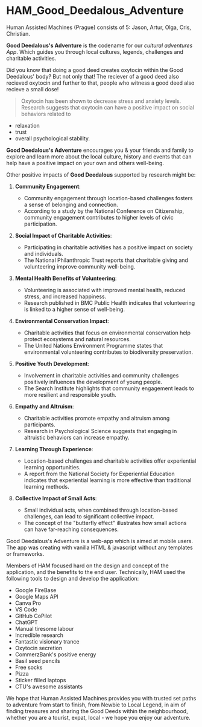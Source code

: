 
# HAM_Good_Deedalous_Adventure
Human Assisted Machines (Prague)
consists of 5:
Jason, Artur, Olga, Cris, Christian.

**Good Deedalous's Adventure** is the codename for our *cultural adventures App*. Which guides you through local cultures, legends, challenges and charitable activities.

Did you know that doing a good deed creates oxytocin within the Good Deedalous' body? But not only that! The reciever of a good deed also recieved oxytocin and further to that, people who witness a good deed also recieve a small dose!

> Oxytocin has been shown to decrease stress and anxiety levels.
> Research suggests that oxytocin can have a positive impact on social
> behaviors related to

 - relaxation 
 - trust 
 - overall psychological stability.
 
 
**Good Deedalous's Adventure** encourages you & your friends and family to explore and learn more about the local culture, history and events that can help have a positive impact on your own and others well-being.

Other positive impacts of **Good Deedalous** supported by research might be:
1.  **Community Engagement**:
    
    -    Community engagement through location-based challenges fosters a sense of belonging and connection.
    -    According to a study by the National Conference on Citizenship, community engagement contributes to higher levels of civic participation.
2.  **Social Impact of Charitable Activities**:
    
    -    Participating in charitable activities has a positive impact on society and individuals.
    -    The National Philanthropic Trust reports that charitable giving and volunteering improve community well-being.
3.  **Mental Health Benefits of Volunteering**:
    
    -    Volunteering is associated with improved mental health, reduced stress, and increased happiness.
    -    Research published in BMC Public Health indicates that volunteering is linked to a higher sense of well-being.
4.  **Environmental Conservation Impact**:
    
    -    Charitable activities that focus on environmental conservation help protect ecosystems and natural resources.
    -    The United Nations Environment Programme states that environmental volunteering contributes to biodiversity preservation.
5.  **Positive Youth Development**:
    
    -    Involvement in charitable activities and community challenges positively influences the development of young people.
    -    The Search Institute highlights that community engagement leads to more resilient and responsible youth.
6.  **Empathy and Altruism**:
    
    -   Charitable activities promote empathy and altruism among participants.
    -   Research in Psychological Science suggests that engaging in altruistic behaviors can increase empathy.
7.  **Learning Through Experience**:
    
    -   Location-based challenges and charitable activities offer experiential learning opportunities.
    -   A report from the National Society for Experiential Education indicates that experiential learning is more effective than traditional learning methods.
8.  **Collective Impact of Small Acts**:
    
    -   Small individual acts, when combined through location-based challenges, can lead to significant collective impact.
    -   The concept of the "butterfly effect" illustrates how small actions can have far-reaching consequences.

Good Deedalous's Adventure is a web-app which is aimed at mobile users. The app was creating with vanilla HTML & javascript without any templates or frameworks. 

Members of HAM focused hard on the design and concept of the application, and the benefits to the end user. Technically, HAM used the following tools to design and develop the application:

 - Google FireBase
 - Google Maps API
 - Canva Pro
 - VS Code
 - GitHub CoPilot
 - ChatGPT
 - Manual tiresome labour
 - Incredible research
 - Fantastic visionary trance
 - Oxytocin secretion
 - CommerzBank's positive energy
 - Basil seed pencils
 - Free socks
 - Pizza
 - Sticker filled laptops
 - CTU's awesome assistants

We hope that Human Assisted Machines provides you with trusted set paths to adventure from start to finish, from Newbie to Local Legend, in aim of finding treasures and sharing the Good Deeds within the neighbourhood, whether you are a tourist, expat, local - we hope you enjoy our adventure.


